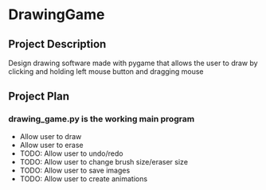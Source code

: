 # DrawingGame
## Project Description
Design drawing software made with pygame that allows the user to draw by clicking and holding left mouse button and dragging mouse

## Project Plan
### drawing_game.py is the working main program
- Allow user to draw
- Allow user to erase
- TODO: Allow user to undo/redo
- TODO: Allow user to change brush size/eraser size
- TODO: Allow user to save images
- TODO: Allow user to create animations
